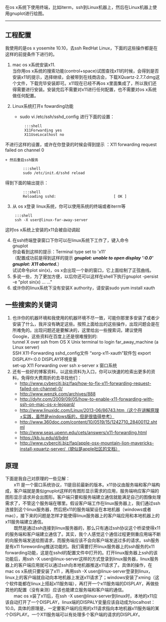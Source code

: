 在os x系统下使用终端，比如iterm，ssh到Linux机器上，然后在Linux机器上使用gnuplot进行绘图。
***
## 工程配置  
我使用的是os x yosemite 10.10，去ssh RedHat Linux，下面的这些操作都是在这样的前提条件下进行的。  

1. mac os x系统安装x11.  
    当你用os x系统的搜索功能(control+space)试图查找x11的时候，会得到是否安装x11的提示，选择继续，会被带到在线商店会，下载XQuartz-2.7.7.dmg这个文件，下载完毕安装即可。x11现在已经不再os x里面集成了，所以我们还得需要进行安装。安装完后不需要对x11进行任何配置，也不需要对os x系统做任何配置。  
2. Linux系统打开x fowarding功能  

    + sudo vi /etc/ssh/sshd_config 进行下面的设置：  

            :::shell
            X11Forwarding yes
            X11UseLocalhost no
不进行这样的设置，或许在你登录的时候会得到提示 ：X11 forwarding request failed on channel 0

    + 然后重启ssh服务  

            :::shell
            sudo /etc/init.d/sshd reload
得到下面的输出提示：  

            :::shell
            Reloading sshd:                          [ OK ]  

3. 从 os x登录 linux系统，你可以使用系统的终端或者iterm等  

        :::shell
        ssh -X user@linux-far-away-server  
这时os x系统上安装的x11会被自动调起  

4. 在ssh终端登录窗口下你可以在linux系统下工作了，键入命令  
gnuplot  
你会看到这样的提示：Terminal type set to 'x11'   
（配置成功前是得到这样的提示 ***gnuplot: unable to open display ':0.0' gnuplot: X11 aborted.***）  
试试命令plot sin(x)，os x会出现一个新的窗口，它上面绘制了正弦曲线。  
5. 多说一些，为了更加方便，以后你还可以这样在shell下执行gnuplot -persist -e "plot sin(x)  ... ..."  
6. 或许你的linux系统下没有安装X authority，请安装sudo yum install xauth  
## 一些搜索的关键词  
1. 也许你的机器环境和我使用的机器环境不尽一致，可能你那里多安装了或者少安装了什么，我并没有确定这些。按照上面给出的这些操作，出现问题会是在所难免的。出现问题还是要解决的，这里给出一些搜索词，建议使用Google，这些资料在百度上还是很难搜到的:  
tunnel X over ssh  from OS X Unix terminal to login far\_away\_machine (a Linux server)  
SSH X11-Forwarding      sshd_config文件     “xorg-x11-xauth”软件包     export DISPLAY=:0.0       DISPLAY环境变量  
set-up X11 Forwarding over ssh        x-server     x 窗口系统  
2. 还有一些好的博客资料，以这些资料为入口，你可以快速的检索出更多的资料，免得你大费周折的去寻找他们：  
    + http://www.cyberciti.biz/faq/how-to-fix-x11-forwarding-request-failed-on-channel-0/  
    + http://www.wenzk.com/archives/888  
    + http://dyhr.com/2009/09/05/how-to-enable-x11-forwarding-with-ssh-on-mac-os-x-leopard/  
    + http://www.linuxidc.com/Linux/2013-06/86743.htm（这个在讲解原理+实践，虽然是windows版的，但是很值得参考）  
    + http://www.360doc.com/content/10/0519/15/1242710_28400112.shtml  
    + http://www.seas.upenn.edu/cets/answers/x11-forwarding.html  
    + https://kb.iu.edu/d/bdnt  
    + http://www.cyberciti.biz/faq/apple-osx-mountain-lion-mavericks-install-xquartz-server/（貌似是apple社区的文档）  
## 原理  
下面是我自己对原理的一些见解：  
　　x11 是一个窗口系统协议，11是目前最新的版本。x11协议由服务端和客户端构成，客户端就是类似gnuplot这样的有图形显示需求的应用，服务端响应客户端的图形显示请求并会出图形。客户端只要和服务端建立通信就能满足自己的图像处理需求了，不管这个服务端在哪里。假设客户端工作在linux服务器上，我们通过ssh连接到这个linux服务器，然后把x11的服务端架设在本地机器（windows或者mac），接下来的问题是怎样才能使得linux服务器上的客户端应用和本地机器上的x11服务端建立通信。  
　　既然是通过ssh连接到linux服务器的，那么只有通过ssh协议这个桥梁使得x11的服务端和客户端建立通信了。其实，我个人感觉这个通信过程更侧重应用端不断的向服务端发送绘图请求，而服务端应该不会向客户端发送过多的请求。ssh服务是有x11 forewording推送功能的。我们需要打开linux服务器上的ssh服务的x11 forwarding功能，这是在sshd的配置文件中打开的。打开linux服务器上ssh的该功能后，用ssh -X user@linux-server这样的方式登录到linux服务器，linux服务器上的客户端应用就可以通过ssh向本地机器推送x11请求了。具体的操作，在mac os x系统只要安装了x11 ，再用ssh -X user@linux-server登录到linux，linux上的客户端就自动向本地机器上发送x11请求了；windows安装了xming（这个软件能都在linux上搭起x11服务端），再打开一个x11服务端的DISPLAY，再做些其他的配置（没有亲测）应该也能建立服务端和客户端的通信。  
　　mac os x装了x11后，在ssh -X user@linux-server到linux时，本地的x11应该自动打开了一个DISPLAY，linux端的DISPALY变量应该自动成为localhost：10.0。具体的原理是，一定要客户端的应用的x11请求指向本地机器x11服务端的某个DISPLAY。一个X11服务端可以有处理多个客户端的请求的DISPLAY。
